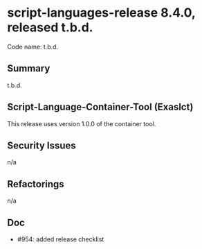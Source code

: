 # script-languages-release 8.4.0, released t.b.d.

Code name: t.b.d.

## Summary

t.b.d.


## Script-Language-Container-Tool (Exaslct)

This release uses version 1.0.0 of the container tool. 

## Security Issues

 n/a

## Refactorings

 n/a
 
## Doc

 - #954: added release checklist